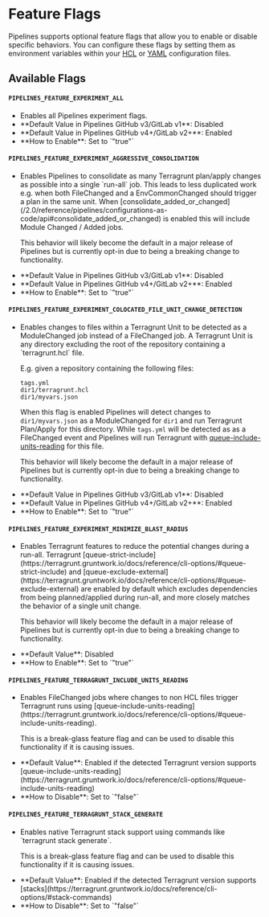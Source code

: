 # Feature Flags

Pipelines supports optional feature flags that allow you to enable or disable specific behaviors. You can configure these flags by setting them as environment variables within your [HCL](/2.0/reference/pipelines/configurations-as-code/api#env-block) or [YAML](/2.0/reference/pipelines/configurations#env) configuration files.


## Available Flags

#### `PIPELINES_FEATURE_EXPERIMENT_ALL`
<ul>
<li>
Enables all Pipelines experiment flags.
</li>
<li>
**Default Value in Pipelines GitHub v3/GitLab v1**: Disabled
</li>
<li>
**Default Value in Pipelines GitHub v4+/GitLab v2+**: Enabled
</li>
<li>
**How to Enable**: Set to `"true"`
</li>
</ul>

#### `PIPELINES_FEATURE_EXPERIMENT_AGGRESSIVE_CONSOLIDATION`
<ul>
<li>
Enables Pipelines to consolidate as many Terragrunt plan/apply changes as possible into a single `run-all` job. This leads to less duplicated work e.g. when both FileChanged and a EnvCommonChanged should trigger a plan in the same unit. When [consolidate_added_or_changed](/2.0/reference/pipelines/configurations-as-code/api#consolidate_added_or_changed) is enabled this will include Module Changed / Added jobs.

This behavior will likely become the default in a major release of Pipelines but is currently opt-in due to being a breaking change to functionality.
</li>
<li>
**Default Value in Pipelines GitHub v3/GitLab v1**: Disabled
</li>
<li>
**Default Value in Pipelines GitHub v4+/GitLab v2+**: Enabled
</li>
<li>**How to Enable**: Set to `"true"`</li>
</ul>

#### `PIPELINES_FEATURE_EXPERIMENT_COLOCATED_FILE_UNIT_CHANGE_DETECTION`
<ul>
<li>
Enables changes to files within a Terragrunt Unit to be detected as a ModuleChanged job instead of a FileChanged job. A Terragrunt Unit is any directory excluding the root of the repository containing a `terragrunt.hcl` file.

E.g. given a repository containing the following files:
```
tags.yml
dir1/terragrunt.hcl
dir1/myvars.json
```

When this flag is enabled Pipelines will detect changes to `dir1/myvars.json` as a ModuleChanged for `dir1` and run Terragrunt Plan/Apply for this directory. While `tags.yml` will be detected as as a FileChanged event and Pipelines will run Terragrunt with [queue-include-units-reading](https://terragrunt.gruntwork.io/docs/reference/cli-options/#queue-include-units-reading) for this file.

This behavior will likely become the default in a major release of Pipelines but is currently opt-in due to being a breaking change to functionality.
</li>
<li>
**Default Value in Pipelines GitHub v3/GitLab v1**: Disabled
</li>
<li>
**Default Value in Pipelines GitHub v4+/GitLab v2+**: Enabled
</li>
<li>
**How to Enable**: Set to `"true"`
</li>
</ul>

#### `PIPELINES_FEATURE_EXPERIMENT_MINIMIZE_BLAST_RADIUS`
<ul>
<li>
Enables Terragrunt features to reduce the potential changes during a run-all. Terragrunt [queue-strict-include](https://terragrunt.gruntwork.io/docs/reference/cli-options/#queue-strict-include) and [queue-exclude-external](https://terragrunt.gruntwork.io/docs/reference/cli-options/#queue-exclude-external) are enabled by default which excludes dependencies from being planned/applied during run-all, and more closely matches the behavior of a single unit change.

This behavior will likely become the default in a major release of Pipelines but is currently opt-in due to being a breaking change to functionality.
</li>
<li>
**Default Value**: Disabled
</li>
<li>
**How to Enable**: Set to `"true"`
</li>
</ul>

#### `PIPELINES_FEATURE_TERRAGRUNT_INCLUDE_UNITS_READING`
<ul>
<li>
Enables FileChanged jobs where changes to non HCL files trigger Terragrunt runs using [queue-include-units-reading](https://terragrunt.gruntwork.io/docs/reference/cli-options/#queue-include-units-reading).

This is a break-glass feature flag and can be used to disable this functionality if it is causing issues.
</li>
<li>
**Default Value**: Enabled if the detected Terragrunt version supports [queue-include-units-reading](https://terragrunt.gruntwork.io/docs/reference/cli-options/#queue-include-units-reading)
</li>
<li>
**How to Disable**: Set to `"false"`
</li>
</ul>

#### `PIPELINES_FEATURE_TERRAGRUNT_STACK_GENERATE`
<ul>
<li>
Enables native Terragrunt stack support using commands like `terragrunt stack generate`.

This is a break-glass feature flag and can be used to disable this functionality if it is causing issues.
</li>
<li>
**Default Value**: Enabled if the detected Terragrunt version supports [stacks](https://terragrunt.gruntwork.io/docs/reference/cli-options/#stack-commands)
</li>
<li>
**How to Disable**: Set to `"false"`
</li>
</ul>